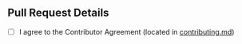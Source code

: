 ## Pull Request Details

















- [ ] I agree to the Contributor Agreement (located in [contributing.md](../contributing.md))
